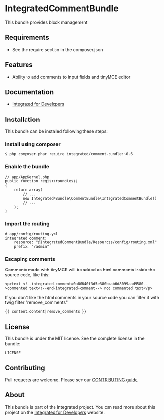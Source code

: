 # IntegratedCommentBundle #
This bundle provides block management

## Requirements ##
* See the require section in the composer.json

## Features ##
* Ability to add comments to input fields and tinyMCE editor

## Documentation ##
* [Integrated for Developers](http://integratedfordevelopers.com/ "Integrated for Developers")

## Installation ##
This bundle can be installed following these steps:

### Install using composer ###

    $ php composer.phar require integrated/comment-bundle:~0.6

### Enable the bundle ###

    // app/AppKernel.php
    public function registerBundles()
    {
        return array(
            // ...
            new Integrated\Bundle\CommentBundle\IntegratedCommentBundle()
            // ...
        );
    }

### Import the routing ###

    # app/config/routing.yml
    integrated_comment:
        resource: "@IntegratedCommentBundle/Resources/config/routing.xml"
        prefix: "/admin"
        
### Escaping comments ###
Comments made with tinyMCE will be added as html comments inside the source code, like this:

    <p>text <!--integrated-comment=0a80640f3d5e380baab6d8099aad9580-->commented text<!--end-integrated-comment--> not commented text</p>
    
If you don't like the html comments in your source code you can filter it with twig filter "remove_comments"
    
    {{ content.content|remove_comments }}

## License ##
This bundle is under the MIT license. See the complete license in the bundle:

    LICENSE

## Contributing ##
Pull requests are welcome. Please see our [CONTRIBUTING guide](http://integratedfordevelopers.com/contributing "CONTRIBUTING guide").

## About ##
This bundle is part of the Integrated project. You can read more about this project on the
[Integrated for Developers](http://integratedfordevelopers.com/ "Integrated for Developers") website.
